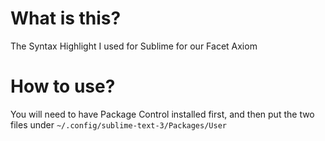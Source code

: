 # What is this?
The Syntax Highlight I used for Sublime for our Facet Axiom

# How to use?
You will need to have Package Control installed first, and then put the two files under `~/.config/sublime-text-3/Packages/User`
